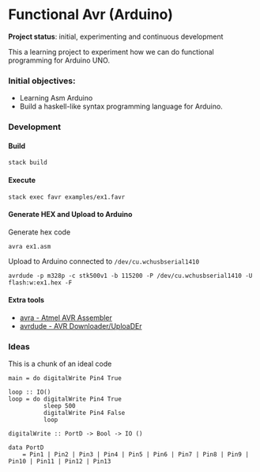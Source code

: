 # Functional Avr (Arduino)

**Project status**: initial, experimenting and continuous development

This a learning project to experiment how we can do functional programming for Arduino UNO.

### Initial objectives:

- Learning Asm Arduino
- Build a haskell-like syntax programming language for Arduino.

### Development


#### Build

~~~~
stack build
~~~~

#### Execute

~~~~
stack exec favr examples/ex1.favr
~~~~

#### Generate HEX and Upload to Arduino

Generate hex code

~~~~
avra ex1.asm
~~~~

Upload to Arduino connected to `/dev/cu.wchusbserial1410`

~~~~
avrdude -p m328p -c stk500v1 -b 115200 -P /dev/cu.wchusbserial1410 -U flash:w:ex1.hex -F
~~~~

#### Extra tools

- [avra - Atmel AVR Assembler](https://sourceforge.net/projects/avra/)
- [avrdude - AVR Downloader/UploaDEr](http://www.nongnu.org/avrdude/)


### Ideas

This is a chunk of an ideal code

~~~~
main = do digitalWrite Pin4 True

loop :: IO()
loop = do digitalWrite Pin4 True
          sleep 500
          digitalWrite Pin4 False
          loop

digitalWrite :: PortD -> Bool -> IO ()

data PortD
    = Pin1 | Pin2 | Pin3 | Pin4 | Pin5 | Pin6 | Pin7 | Pin8 | Pin9 | Pin10 | Pin11 | Pin12 | Pin13 
~~~~